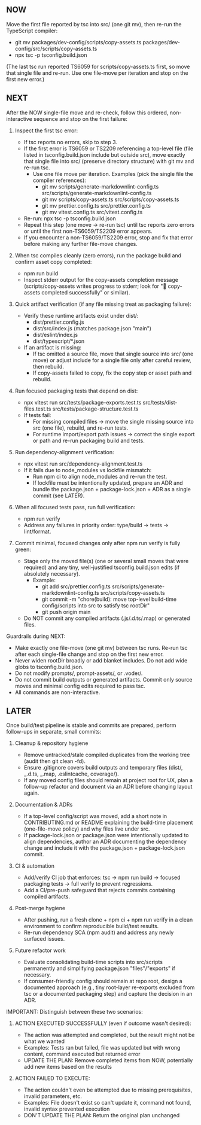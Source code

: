 ## NOW

Move the first file reported by tsc into src/ (one git mv), then re-run the TypeScript compiler:

- git mv packages/dev-config/scripts/copy-assets.ts packages/dev-config/src/scripts/copy-assets.ts
- npx tsc -p tsconfig.build.json

(The last tsc run reported TS6059 for scripts/copy-assets.ts first, so move that single file and re-run. Use one file-move per iteration and stop on the first new error.)

## NEXT

After the NOW single-file move and re-check, follow this ordered, non-interactive sequence and stop on the first failure:

1. Inspect the first tsc error:
   - If tsc reports no errors, skip to step 3.
   - If the first error is TS6059 or TS2209 referencing a top-level file (file listed in tsconfig.build.json include but outside src), move exactly that single file into src/ (preserve directory structure) with git mv and re-run tsc.
     - Use one file move per iteration. Examples (pick the single file the compiler references):
       - git mv scripts/generate-markdownlint-config.ts src/scripts/generate-markdownlint-config.ts
       - git mv scripts/copy-assets.ts src/scripts/copy-assets.ts
       - git mv prettier.config.ts src/prettier.config.ts
       - git mv vitest.config.ts src/vitest.config.ts
   - Re-run: npx tsc -p tsconfig.build.json
   - Repeat this step (one move → re-run tsc) until tsc reports zero errors or until the first non-TS6059/TS2209 error appears.
   - If you encounter a non-TS6059/TS2209 error, stop and fix that error before making any further file-move changes.

2. When tsc compiles cleanly (zero errors), run the package build and confirm asset copy completed:
   - npm run build
   - Inspect stderr output for the copy-assets completion message (scripts/copy-assets writes progress to stderr; look for "🎉 copy-assets completed successfully" or similar).

3. Quick artifact verification (if any file missing treat as packaging failure):
   - Verify these runtime artifacts exist under dist/:
     - dist/prettier.config.js
     - dist/src/index.js (matches package.json "main")
     - dist/eslint/index.js
     - dist/typescript/\*.json
   - If an artifact is missing:
     - If tsc omitted a source file, move that single source into src/ (one move) or adjust include for a single file only after careful review, then rebuild.
     - If copy-assets failed to copy, fix the copy step or asset path and rebuild.

4. Run focused packaging tests that depend on dist:
   - npx vitest run src/tests/package-exports.test.ts src/tests/dist-files.test.ts src/tests/package-structure.test.ts
   - If tests fail:
     - For missing compiled files → move the single missing source into src (one file), rebuild, and re-run tests.
     - For runtime import/export path issues → correct the single export or path and re-run packaging build and tests.

5. Run dependency-alignment verification:
   - npx vitest run src/dependency-alignment.test.ts
   - If it fails due to node_modules vs lockfile mismatch:
     - Run npm ci to align node_modules and re-run the test.
     - If lockfile must be intentionally updated, prepare an ADR and bundle the package.json + package-lock.json + ADR as a single commit (see LATER).

6. When all focused tests pass, run full verification:
   - npm run verify
   - Address any failures in priority order: type/build → tests → lint/format.

7. Commit minimal, focused changes only after npm run verify is fully green:
   - Stage only the moved file(s) (one or several small moves that were required) and any tiny, well-justified tsconfig.build.json edits (if absolutely necessary).
     - Example:
       - git add src/prettier.config.ts src/scripts/generate-markdownlint-config.ts src/scripts/copy-assets.ts
       - git commit -m "chore(build): move top-level build-time config/scripts into src to satisfy tsc rootDir"
       - git push origin main
   - Do NOT commit any compiled artifacts (.js/.d.ts/.map) or generated files.

Guardrails during NEXT:

- Make exactly one file-move (one git mv) between tsc runs. Re-run tsc after each single-file change and stop on the first new error.
- Never widen rootDir broadly or add blanket includes. Do not add wide globs to tsconfig.build.json.
- Do not modify prompts/, prompt-assets/, or .voder/.
- Do not commit build outputs or generated artifacts. Commit only source moves and minimal config edits required to pass tsc.
- All commands are non-interactive.

## LATER

Once build/test pipeline is stable and commits are prepared, perform follow-ups in separate, small commits:

1. Cleanup & repository hygiene
   - Remove untracked/stale compiled duplicates from the working tree (audit then git clean -fd).
   - Ensure .gitignore covers build outputs and temporary files (dist/, _.d.ts, _.map, .eslintcache, coverage/).
   - If any moved config files should remain at project root for UX, plan a follow-up refactor and document via an ADR before changing layout again.

2. Documentation & ADRs
   - If a top-level config/script was moved, add a short note in CONTRIBUTING.md or README explaining the build-time placement (one-file-move policy) and why files live under src.
   - If package-lock.json or package.json were intentionally updated to align dependencies, author an ADR documenting the dependency change and include it with the package.json + package-lock.json commit.

3. CI & automation
   - Add/verify CI job that enforces: tsc → npm run build → focused packaging tests → full verify to prevent regressions.
   - Add a CI/pre-push safeguard that rejects commits containing compiled artifacts.

4. Post-merge hygiene
   - After pushing, run a fresh clone + npm ci + npm run verify in a clean environment to confirm reproducible build/test results.
   - Re-run dependency SCA (npm audit) and address any newly surfaced issues.

5. Future refactor work
   - Evaluate consolidating build-time scripts into src/scripts permanently and simplifying package.json "files"/"exports" if necessary.
   - If consumer-friendly config should remain at repo root, design a documented approach (e.g., tiny root-layer re-exports excluded from tsc or a documented packaging step) and capture the decision in an ADR.

IMPORTANT: Distinguish between these two scenarios:

1. ACTION EXECUTED SUCCESSFULLY (even if outcome wasn't desired):
   - The action was attempted and completed, but the result might not be what we wanted
   - Examples: Tests ran but failed, file was updated but with wrong content, command executed but returned error
   - UPDATE THE PLAN: Remove completed items from NOW, potentially add new items based on the results

2. ACTION FAILED TO EXECUTE:
   - The action couldn't even be attempted due to missing prerequisites, invalid parameters, etc.
   - Examples: File doesn't exist so can't update it, command not found, invalid syntax prevented execution
   - DON'T UPDATE THE PLAN: Return the original plan unchanged
